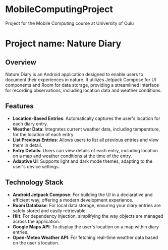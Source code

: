 # MobileComputingProject
Project for the Mobile Computing course at University of Oulu

# Project name: Nature Diary
## Overview

Nature Diary is an Android application designed to enable users to document their experiences in nature. It utilizes Jetpack Compose for UI components and Room for data storage, providing a streamlined interface for recording observations, including location data and weather conditions.

## Features

- **Location-Based Entries**: Automatically captures the user's location for each diary entry.
- **Weather Data**: Integrates current weather data, including temperature, for the location of each entry.
- **List Previous Entries**: Allows users to list all previous entries and view them in detail.
- **Entry Details**: Users can view details of each entry, including location on a map and weather conditions at the time of the entry.
- **Adaptive UI**: Supports light and dark mode themes, adapting to the user's device settings.

## Technology Stack

- **Android Jetpack Compose**: For building the UI in a declarative and efficient way, offering a modern development experience.
- **Room Database**: For local data storage, ensuring your diary entries are safely stored and easily retrievable.
- **Hilt**: For dependency injection, simplifying the way objects are managed across the application.
- **Google Maps API**: To display the user's location on a map within diary entries.
- **Open-Meteo Weather API**: For fetching real-time weather data based on the user's location.

